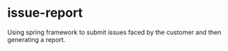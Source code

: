 # issue-report
Using spring framework to submit issues faced by the customer and then generating a report. 
